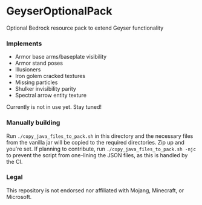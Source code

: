 # GeyserOptionalPack

Optional Bedrock resource pack to extend Geyser functionality

### Implements

- Armor base arms/baseplate visibility
- Armor stand poses
- Illusioners
- Iron golem cracked textures
- Missing particles
- Shulker invisibility parity
- Spectral arrow entity texture

Currently is not in use yet. Stay tuned!

### Manually building

Run `./copy_java_files_to_pack.sh` in this directory and the necessary files from the vanilla jar will be copied to the required directories. Zip up and you're set. If planning to contribute, run `./copy_java_files_to_pack.sh -njc` to prevent the script from one-lining the JSON files, as this is handled by the CI.

### Legal

This repository is not endorsed nor affiliated with Mojang, Minecraft, or Microsoft.
